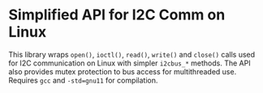 # Simplified API for I2C Comm on Linux
This library wraps `open()`, `ioctl()`, `read()`, `write()` and `close()` calls used for I2C communication on Linux with simpler `i2cbus_*` methods. The API also provides mutex protection to bus access for multithreaded use. Requires `gcc` and `-std=gnu11` for compilation.